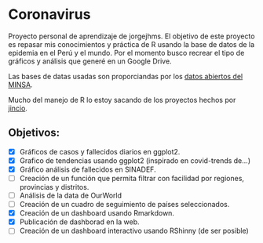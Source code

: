 Coronavirus
===========

Proyecto personal de aprendizaje de jorgejhms. El objetivo de este proyecto es repasar mis conocimientos y práctica de R usando la base de datos de la epidemia en el Perú y el mundo. Por el momento busco recrear el tipo de gráficos y análisis que generé en un Google Drive.

Las bases de datas usadas son proporciandas por los [datos abiertos del MINSA](https://www.minsa.gob.pe/datosabiertos/).

Mucho del manejo de R lo estoy sacando de los proyectos hechos por [jincio](https://github.com/jincio).

Objetivos:
-----------

- [x] Gráficos de casos y fallecidos diarios en ggplot2.
- [x] Grafico de tendencias usando ggplot2 (inspirado en covid-trends de...)
- [x] Gráfico análisis de fallecidos en SINADEF.
- [ ] Creación de un función que permita filtrar con facilidad por regiones, provincias y distritos.
- [ ] Análisis de la data de OurWorld
- [ ] Creación de un cuadro de seguimiento de países seleccionados.
- [x] Creación de un dashboard usando Rmarkdown.
- [x] Publicación de dashborad en la web.
- [ ] Creación de un dashboard interactivo usando RShinny (de ser posible)
